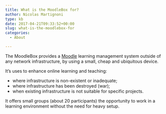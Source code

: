 ```yaml
---
title: What is the MoodleBox for?
author: Nicolas Martignoni
type: kb
date: 2017-04-21T09:33:52+00:00
slug: what-is-the-moodlebox-for
categories:
  - About

---
```

The MoodleBox provides a <a href="https://moodle.org/" target="_blank" rel="noopener noreferrer">Moodle</a> learning management system outside of any network infrastructure, by using a small, cheap and ubiquitous device.

It&#8217;s uses to enhance online learning and teaching:

  * where infrastructure is non-existent or inadequate;
  * where infrastructure has been destroyed (war);
  * when existing infrastructure is not suitable for specific projects.

It offers small groups (about 20 participants) the opportunity to work in a learning environment without the need for heavy setup.